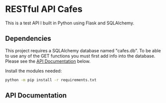 # RESTful API Cafes

This is a test API I built in Python using Flask and SQLAlchemy.

## Dependencies
This project requires a SQLAlchemy database named "cafes.db". To be able to use any of the GET functions you must first add info into the database. Please see the [API Documentation](#API-Documentation) below.

Install the modules needed:
```sh
python -m pip install -r requirements.txt
```

## API Documentation

